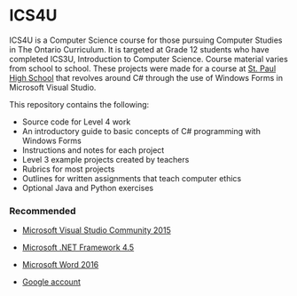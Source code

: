 # ICS4U

ICS4U is a Computer Science course for those pursuing Computer Studies in The Ontario Curriculum. It is targeted at Grade 12 students who have completed ICS3U, Introduction to Computer Science. Course material varies from school to school. These projects were made for a course at [St. Paul High School](http://pah.ocsb.ca) that revolves around C# through the use of Windows Forms in Microsoft Visual Studio.

This repository contains the following:

- Source code for Level 4 work
- An introductory guide to basic concepts of C# programming with Windows Forms
- Instructions and notes for each project
- Level 3 example projects created by teachers
- Rubrics for most projects
- Outlines for written assignments that teach computer ethics
- Optional Java and Python exercises

### Recommended

- [Microsoft Visual Studio Community 2015](https://www.visualstudio.com/post-download-vs?sku=community&clcid=0x409&downloadrename=true)

- [Microsoft .NET Framework 4.5](https://www.microsoft.com/en-ca/download/details.aspx?id=30653)

- [Microsoft Word 2016](https://products.office.com/en-ca/word)

- [Google account](https://accounts.google.com/SignUp?continue=https://myaccount.google.com/intro&hl=en_GB)

  ​

